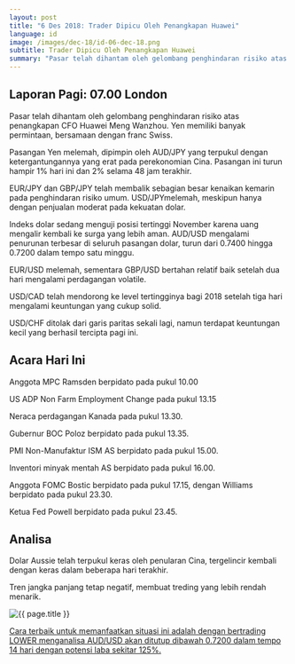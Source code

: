 ```yaml
---
layout: post
title: "6 Des 2018: Trader Dipicu Oleh Penangkapan Huawei"
language: id
image: /images/dec-18/id-06-dec-18.png
subtitle: Trader Dipicu Oleh Penangkapan Huawei
summary: "Pasar telah dihantam oleh gelombang penghindaran risiko atas penangkapan CFO Huawei Meng Wanzhou. Yen memiliki banyak permintaan, bersamaan dengan franc Swiss. Pasangan Yen melemah, dipimpin oleh AUD/JPY yang terpukul dengan ketergantungannya yang erat pada perekonomian Cina"
---
```

## Laporan Pagi: 07.00 London

Pasar telah dihantam oleh gelombang penghindaran risiko atas penangkapan CFO Huawei Meng Wanzhou. Yen memiliki banyak permintaan, bersamaan dengan franc Swiss.

Pasangan Yen melemah, dipimpin oleh AUD/JPY yang terpukul dengan ketergantungannya yang erat pada perekonomian Cina. Pasangan ini turun hampir 1% hari ini dan 2% selama 48 jam terakhir.

EUR/JPY dan GBP/JPY telah membalik sebagian besar kenaikan kemarin pada penghindaran risiko umum. USD/JPYmelemah, meskipun hanya dengan penjualan moderat pada kekuatan dolar.

Indeks dolar sedang menguji posisi tertinggi November karena uang mengalir kembali ke surga yang lebih aman. AUD/USD mengalami penurunan terbesar di seluruh pasangan dolar, turun dari 0.7400 hingga 0.7200 dalam tempo satu minggu.

EUR/USD melemah, sementara GBP/USD bertahan relatif baik setelah dua hari mengalami perdagangan volatile.

USD/CAD telah mendorong ke level tertingginya bagi 2018 setelah tiga hari mengalami keuntungan yang cukup solid.

USD/CHF ditolak dari garis paritas sekali lagi, namun terdapat keuntungan kecil yang berhasil tercipta pagi ini.

## Acara Hari Ini

Anggota MPC Ramsden berpidato pada pukul 10.00

US ADP Non Farm Employment Change pada pukul 13.15

Neraca perdagangan Kanada pada pukul 13.30.

Gubernur BOC Poloz berpidato pada pukul 13.35.

PMI Non-Manufaktur ISM AS berpidato pada pukul 15.00.

Inventori minyak mentah AS berpidato pada pukul 16.00.

Anggota FOMC Bostic berpidato pada pukul 17.15, dengan Williams berpidato pada pukul 23.30.

Ketua Fed Powell berpidato pada pukul 23.45.

## Analisa

Dolar Aussie telah terpukul keras oleh penularan Cina, tergelincir kembali dengan keras dalam beberapa hari terakhir.

Tren jangka panjang tetap negatif, membuat treding yang lebih rendah menarik.

<img src="{{ site.url }}/images/dec-18/id-06-dec-18.png" alt="{{ page.title }}" title="{{ page.title }}">

<a href="%LINK%%?currency=USD&market=forex&underlying=frxAUDUSD&formname=higherlower&duration_amount=14&duration_units=d&amount=10&amount_type=stake&expiry_type=duration&barrier=0.7200" target="_blank" rel="noopener noreferrer nofollow">Cara terbaik untuk memanfaatkan situasi ini adalah dengan bertrading LOWER menganalisa AUD/USD akan ditutup dibawah 0.7200 dalam tempo 14 hari dengan potensi laba sekitar 125%.</a>
